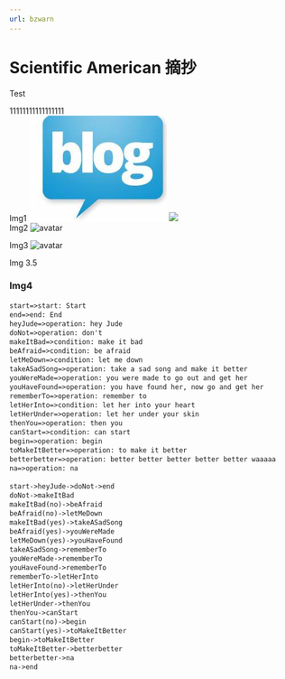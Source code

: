 ```yaml
---
url: bzwarn
---
```


# Scientific American 摘抄

Test

11111111111111111  
Img1
<img src='img/OIP.jpeg'>
<img src='https://github.com/Karobben/Yuque_Notes/tree/master/LearnNotes/img/2.jpg'>  
Img2
![avatar](https://pan.baidu.com/disk/home?#/all?vmode=list&path=%2FPhotos%2F2017)

Img3
![avatar](http://www-x-ijizhi-x-com.img.abc188.com/img/UploadFile/201293173231618.jpg)


Img 3.5  

### Img4

```flow
start=>start: Start
end=>end: End
heyJude=>operation: hey Jude
doNot=>operation: don't
makeItBad=>condition: make it bad
beAfraid=>condition: be afraid
letMeDown=>condition: let me down
takeASadSong=>operation: take a sad song and make it better
youWereMade=>operation: you were made to go out and get her
youHaveFound=>operation: you have found her, now go and get her
rememberTo=>operation: remember to
letHerInto=>condition: let her into your heart
letHerUnder=>operation: let her under your skin
thenYou=>operation: then you
canStart=>condition: can start
begin=>operation: begin
toMakeItBetter=>operation: to make it better
betterbetter=>operation: better better better better better waaaaa
na=>operation: na

start->heyJude->doNot->end
doNot->makeItBad
makeItBad(no)->beAfraid
beAfraid(no)->letMeDown
makeItBad(yes)->takeASadSong
beAfraid(yes)->youWereMade
letMeDown(yes)->youHaveFound
takeASadSong->rememberTo
youWereMade->rememberTo
youHaveFound->rememberTo
rememberTo->letHerInto
letHerInto(no)->letHerUnder
letHerInto(yes)->thenYou
letHerUnder->thenYou
thenYou->canStart
canStart(no)->begin
canStart(yes)->toMakeItBetter
begin->toMakeItBetter
toMakeItBetter->betterbetter
betterbetter->na
na->end
```

